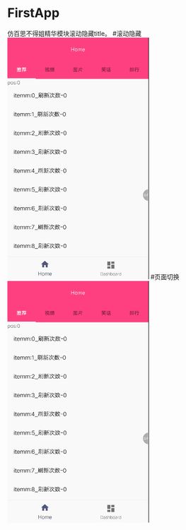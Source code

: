 # FirstApp
仿百思不得姐精华模块滚动隐藏title。
#滚动隐藏
![image](https://github.com/zylgg/FirstApp/blob/master/img/scroll_hide.gif)
#页面切换
![image](https://github.com/zylgg/FirstApp/blob/master/img/check_fragment.gif)
